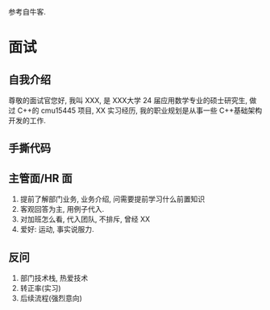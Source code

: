 

参考自牛客.









# 面试



## 自我介绍

尊敬的面试官您好, 我叫 XXX, 是 XXX大学 24 届应用数学专业的硕士研究生, 做过 C++的 cmu15445 项目, XX 实习经历, 我的职业规划是从事一些 C++基础架构开发的工作. 









## 手撕代码





## 主管面/HR 面

1.   提前了解部门业务, 业务介绍, 问需要提前学习什么前置知识
2.   客观回答为主, 用例子代入. 
3.   对加班怎么看, 代入团队, 不排斥, 曾经 XX
4.   爱好: 运动, 事实说服力. 





## 反问



1.   部门技术栈, 热爱技术
2.   转正率(实习)
3.   后续流程(强烈意向)

